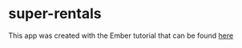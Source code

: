 # super-rentals

This app was created with the Ember tutorial that can be found [here](https://guides.emberjs.com/v2.11.0/tutorial/ember-cli/)